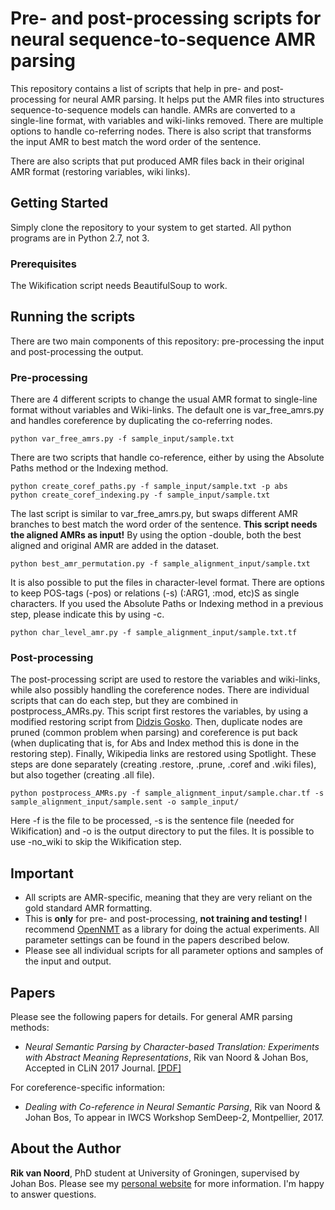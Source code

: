 # Pre- and post-processing scripts for neural sequence-to-sequence AMR parsing

This repository contains a list of scripts that help in pre- and post-processing for neural AMR parsing. It helps put the AMR files into structures sequence-to-sequence models can handle. AMRs are converted to a single-line format, with variables and wiki-links removed. There are multiple options to handle co-referring nodes. There is also script that transforms the input AMR to best match the word order of the sentence. 

There are also scripts that put produced AMR files back in their original AMR format (restoring variables, wiki links).

## Getting Started

Simply clone the repository to your system to get started. All python programs are in Python 2.7, not 3.

### Prerequisites

The Wikification script needs BeautifulSoup to work.

## Running the scripts

There are two main components of this repository: pre-processing the input and post-processing the output.

### Pre-processing

There are 4 different scripts to change the usual AMR format to single-line format without variables and Wiki-links. The default one is var_free_amrs.py and handles coreference by duplicating the co-referring nodes.

```
python var_free_amrs.py -f sample_input/sample.txt
```

There are two scripts that handle co-reference, either by using the Absolute Paths method or the Indexing method.

```
python create_coref_paths.py -f sample_input/sample.txt -p abs
python create_coref_indexing.py -f sample_input/sample.txt
```

The last script is similar to var_free_amrs.py, but swaps different AMR branches to best match the word order of the sentence. **This script needs the aligned AMRs as input!** By using the option -double, both the best aligned and original AMR are added in the dataset.

```
python best_amr_permutation.py -f sample_alignment_input/sample.txt
```

It is also possible to put the files in character-level format. There are options to keep POS-tags (-pos) or relations (-s) (:ARG1, :mod, etc)S as single characters. If you used the Absolute Paths or Indexing method in a previous step, please indicate this by using -c.

```
python char_level_amr.py -f sample_alignment_input/sample.txt.tf
```

### Post-processing

The post-processing script are used to restore the variables and wiki-links, while also possibly handling the coreference nodes. There are individual scripts that can do each step, but they are combined in postprocess_AMRs.py. This script first restores the variables, by using a modified restoring script from [Didzis Gosko](https://github.com/didzis/tensorflowAMR/tree/master/SemEval2016/restoreAMR). Then, duplicate nodes are pruned (common problem when parsing) and coreference is put back (when duplicating that is, for Abs and Index method this is done in the restoring step). Finally, Wikipedia links are restored using Spotlight. These steps are done separately (creating .restore, .prune, .coref and .wiki files), but also together (creating .all file).

```
python postprocess_AMRs.py -f sample_alignment_input/sample.char.tf -s sample_alignment_input/sample.sent -o sample_input/
```

Here -f is the file to be processed, -s is the sentence file (needed for Wikification) and -o is the output directory to put the files. It is possible to use -no_wiki to skip the Wikification step.

## Important ##

* All scripts are AMR-specific, meaning that they are very reliant on the gold standard AMR formatting.
* This is **only** for pre- and post-processing, **not training and testing!** I recommend [OpenNMT](http://opennmt.net/) as a library for doing the actual experiments. All parameter settings can be found in the papers described below.
* Please see all individual scripts for all parameter options and samples of the input and output.

## Papers ##

Please see the following papers for details. For general AMR parsing methods:

* *Neural Semantic Parsing by Character-based Translation: Experiments with Abstract Meaning Representations*, Rik van Noord & Johan Bos, Accepted in CLiN 2017 Journal. [[PDF]](https://arxiv.org/pdf/1705.09980.pdf)

For coreference-specific information:

* *Dealing with Co-reference in Neural Semantic Parsing*, Rik van Noord & Johan Bos, To appear in IWCS Workshop SemDeep-2, Montpellier, 2017.

## About the Author

**Rik van Noord**, PhD student at University of Groningen, supervised by Johan Bos. Please see my [personal website](http://rikvannoord.nl/) for more information. I'm happy to answer questions.
